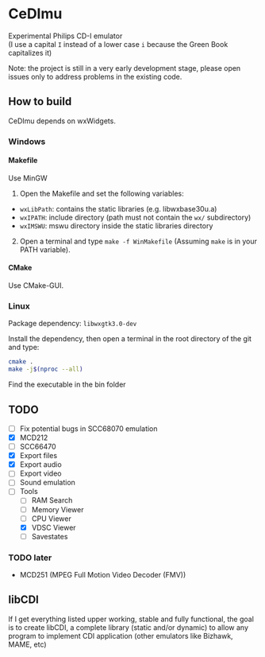 # CeDImu
Experimental Philips CD-I emulator  
(I use a capital `I` instead of a lower case `i` because the Green Book capitalizes it)

Note: the project is still in a very early development stage, please open issues only to address problems in the existing code.

## How to build
CeDImu depends on wxWidgets.

### Windows
#### Makefile
Use MinGW
1. Open the Makefile and set the following variables:
* `wxLibPath`: contains the static libraries (e.g. libwxbase30u.a)
* `wxIPATH`: include directory (path must not contain the `wx/` subdirectory)
* `wxIMSWU`: mswu directory inside the static libraries directory
2. Open a terminal and type `make -f WinMakefile` (Assuming `make` is in your PATH variable).

#### CMake
Use CMake-GUI.

### Linux
Package dependency: `libwxgtk3.0-dev`

Install the dependency, then open a terminal in the root directory of the git and type:

```sh
cmake .
make -j$(nproc --all)
```
Find the executable in the bin folder

## TODO
- [ ] Fix potential bugs in SCC68070 emulation
- [x] MCD212
- [ ] SCC66470
- [x] Export files
- [x] Export audio
- [ ] Export video
- [ ] Sound emulation
- [ ] Tools
  - [ ] RAM Search
  - [ ] Memory Viewer
  - [ ] CPU Viewer
  - [x] VDSC Viewer
  - [ ] Savestates

### TODO later
* MCD251 (MPEG Full Motion Video Decoder (FMV))

## libCDI
If I get everything listed upper working, stable and fully functional, the goal is to create libCDI, a complete library (static and/or dynamic) to allow any program to implement CDI application (other emulators like Bizhawk, MAME, etc)
